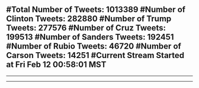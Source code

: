 #Total Number of Tweets: 1013389 
#Number of Clinton Tweets: 282880
#Number of Trump Tweets: 277576
#Number of Cruz Tweets: 199513
#Number of Sanders Tweets: 192451
#Number of Rubio Tweets: 46720
#Number of Carson Tweets: 14251
#Current Stream Started at Fri Feb 12 00:58:01 MST
---
---
---
